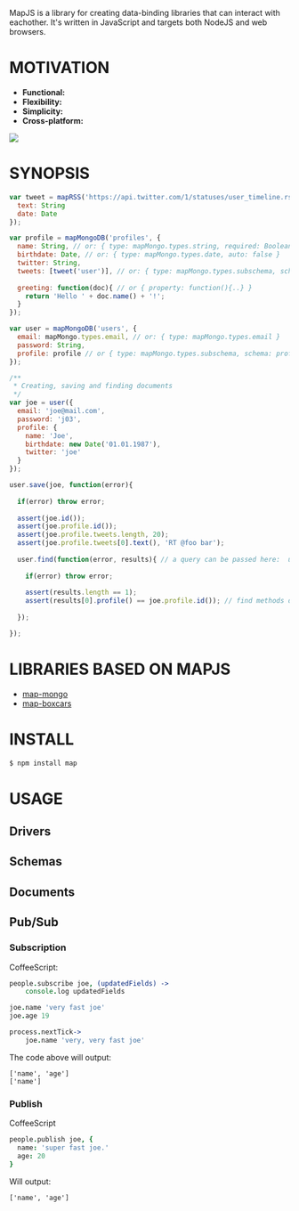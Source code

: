 MapJS is a library for creating data-binding libraries that can interact with eachother. It's written in JavaScript and targets both 
NodeJS and web browsers.

# MOTIVATION

  * **Functional:**
  * **Flexibility:**
  * **Simplicity:**
  * **Cross-platform:**


![](https://dl.dropbox.com/s/ja4busjvo3kvwhr/53339576807016984_goM4BxQr_f.jpg)

# SYNOPSIS

```js
var tweet = mapRSS('https://api.twitter.com/1/statuses/user_timeline.rss?screen_name={{ user.name }}', {
  text: String
  date: Date
});

var profile = mapMongoDB('profiles', {
  name: String, // or: { type: mapMongo.types.string, required: Boolean, min: Number, max: Number },
  birthdate: Date, // or: { type: mapMongo.types.date, auto: false }
  twitter: String, 
  tweets: [tweet('user')], // or: { type: mapMongo.types.subschema, schema: tweet('user'), method: find }
  
  greeting: function(doc){ // or { property: function(){..} }
    return 'Hello ' + doc.name() + '!';
  }
});

var user = mapMongoDB('users', {
  email: mapMongo.types.email, // or: { type: mapMongo.types.email }
  password: String,
  profile: profile // or { type: mapMongo.types.subschema, schema: profile, method: get }
});

/**
 * Creating, saving and finding documents
 */
var joe = user({
  email: 'joe@mail.com',
  password: 'j03',
  profile: {
    name: 'Joe',
    birthdate: new Date('01.01.1987'),
    twitter: 'joe'
  }
});

user.save(joe, function(error){
 
  if(error) throw error;
  
  assert(joe.id());
  assert(joe.profile.id());
  assert(joe.profile.tweets.length, 20);
  assert(joe.profile.tweets[0].text(), 'RT @foo bar');
  
  user.find(function(error, results){ // a query can be passed here:  user.find(1 .. or user.find({ 'key': value }
    
    if(error) throw error;
    
    assert(results.length == 1);
    assert(results[0].profile() == joe.profile.id()); // find methods don't retrieve subdocs.
  
  });

});
```

# LIBRARIES BASED ON MAPJS

* [map-mongo](http://github.com/azer/map-mongo)
* [map-boxcars](http://github.com/azer/map-boxcars)

# INSTALL

```bash
$ npm install map
```

# USAGE

## Drivers

## Schemas

## Documents

## Pub/Sub

### Subscription

CoffeeScript:

```coffee
people.subscribe joe, (updatedFields) ->
    console.log updatedFields

joe.name 'very fast joe'
joe.age 19

process.nextTick->
    joe.name 'very, very fast joe'
```

The code above will output:
```
['name', 'age']
['name']
```

### Publish

CoffeeScript

```coffee
people.publish joe, {
  name: 'super fast joe.'
  age: 20
}
```

Will output:

```
['name', 'age']
```
